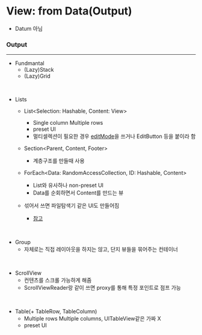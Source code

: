 # View: from Data(Output)

- Datum 아님

### Output

---

- Fundmantal
    - (Lazy)Stack
    - (Lazy)Grid

<br>
   
- Lists
    - List<Selection: Hashable, Content: View>
        - Single column Multiple rows
        - preset UI
        - 멀티셀렉션이 필요한 경우 [editMode]([https://developer.apple.com/documentation/swiftui/environmentvalues/editmode](https://developer.apple.com/documentation/swiftui/environmentvalues/editmode))을 쓰거나 EditButton 등을 붙이라 함
        
    - Section<Parent, Content, Footer>
        - 계층구조를 만들때 사용
        
    - ForEach<Data: RandomAccessCollection, ID: Hashable, Content>
        - List와 유사하나 non-preset UI
        - Data를 순회하면서 Content를 만드는 뷰
        
    - 섞어서 쓰면 파일탐색기 같은 UI도 만들어짐
        - [참고]([https://developer.apple.com/documentation/swiftui/list#Supporting-multidimensional-lists](https://developer.apple.com/documentation/swiftui/list#Supporting-multidimensional-lists))

<br>

- Group
    - 자체로는 직접 레이아웃을 하지는 않고, 단지 뷰들을 묶어주는 컨테이너


<br>

- ScrollView
    - 컨텐츠를 스크롤 가능하게 해줌
    - ScrollViewReader랑 같이 쓰면 proxy를 통해 특정 포인트로 점프 가능

<br>

- Table(+ TableRow, TableColumn)
    - Multiple rows Multiple columns, UITableView같은 가짜 X
    - preset UI
